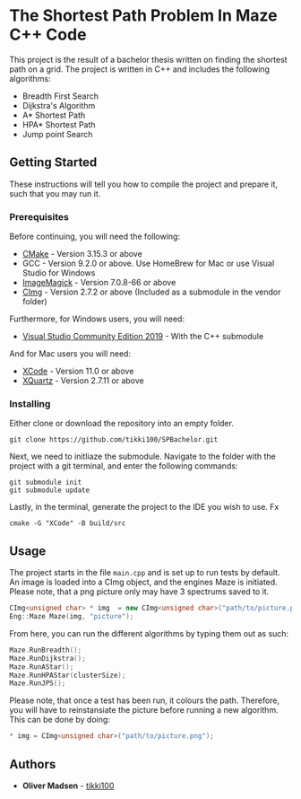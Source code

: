 # The Shortest Path Problem In Maze C++ Code

This project is the result of a bachelor thesis written on finding the shortest path on a grid.  The project is written in C++ and includes the following algorithms:

* Breadth First Search
* Dijkstra's Algorithm
* A* Shortest Path
* HPA* Shortest Path
* Jump point Search


## Getting Started

These instructions will tell you how to compile the project and prepare it, such that you may run it.

### Prerequisites
Before continuing, you will need the following:

* [CMake](https://cmake.org/download/) - Version 3.15.3 or above
* GCC - Version 9.2.0 or above. Use HomeBrew for Mac or use Visual Studio for Windows
* [ImageMagick](https://imagemagick.org/script/download.php) - Version 7.0.8-66 or above
* [CImg](http://cimg.eu/download.shtml) - Version 2.7.2 or above (Included as a submodule in the vendor folder)

Furthermore, for Windows users, you will need:

* [Visual Studio Community Edition 2019](https://visualstudio.microsoft.com/downloads/) - With the C++ submodule

And for Mac users you will need:

* [XCode](https://apps.apple.com/dk/app/xcode/id497799835?l=da&mt=12) - Version 11.0 or above
* [XQuartz](https://www.xquartz.org/) - Version 2.7.11 or above 

### Installing

Either clone or download the repository into an empty folder.

```git
git clone https://github.com/tikki100/SPBachelor.git
```

Next, we need to initliaze the submodule. Navigate to the folder with the project with a git terminal, and enter the following commands:

```
git submodule init
git submodule update
```

Lastly, in the terminal, generate the project to the IDE you wish to use. Fx

```
cmake -G "XCode" -B build/src
```


## Usage

The project starts in the file `main.cpp` and is set up to run tests by default. An image is loaded into a CImg object, and the engines Maze is initiated. Please note, that a png picture only may have 3 spectrums saved to it.

```C++
CImg<unsigned char> * img  = new CImg<unsigned char>("path/to/picture.png");
Eng::Maze Maze(img, "picture");
```

From here, you can run the different algorithms by typing them out as such:

```C++
Maze.RunBreadth();
Maze.RunDijkstra();
Maze.RunAStar();
Maze.RunHPAStar(clusterSize);
Maze.RunJPS();
```

Please note, that once a test has been run, it colours the path. Therefore, you will have to reinstansiate the picture before running a new algorithm. This can be done by doing:

```C++
* img = CImg<unsigned char>("path/to/picture.png");
```


## Authors

* **Oliver Madsen** - [tikki100](https://github.com/tikki100)

